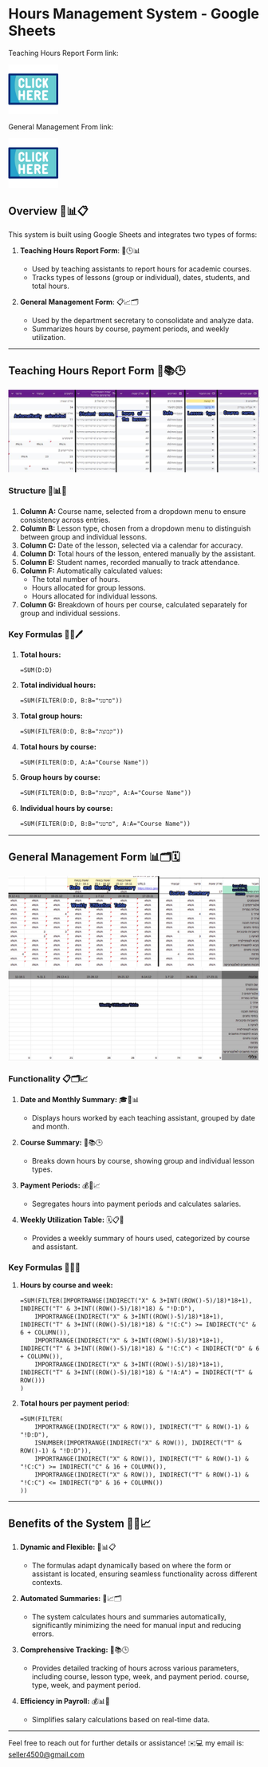 # Hours Management System - Google Sheets
<p>Teaching Hours Report Form link:</p>
<a href="https://docs.google.com/spreadsheets/d/1KD4FOwWDdYto9TgTjI_9p1v5BFbj2PynStKegasdiyo/edit?usp=sharing">
   <img src="click-here.png" alt="Button Text" width="100" /> 
  
</a>
 <p>General Management From link:</p>
<a href="https://docs.google.com/spreadsheets/d/1N4JzLvFER2xo3ZiBwZWocnHesZ11fakY0kEyh3DsLqo/edit?usp=sharing">
  <img src="click-here.png" alt="Button Text" width="100" /> 

</a>


## Overview 🎯📊📋

This system is built using Google Sheets and integrates two types of forms:

1. **Teaching Hours Report Form**: 📘🕒📊

   - Used by teaching assistants to report hours for academic courses.
   - Tracks types of lessons (group or individual), dates, students, and total hours.

2. **General Management Form**: 📋📈🗂️

   - Used by the department secretary to consolidate and analyze data.
   - Summarizes hours by course, payment periods, and weekly utilization.

---

## Teaching Hours Report Form 📝📚🕒

![Teaching Hours Report Example](TeachingHoursReportForm.jpg)

### Structure 🧮📊📅

1. **Column A:** Course name, selected from a dropdown menu to ensure consistency across entries.
2. **Column B:** Lesson type, chosen from a dropdown menu to distinguish between group and individual lessons.
3. **Column C:** Date of the lesson, selected via a calendar for accuracy.
4. **Column D:** Total hours of the lesson, entered manually by the assistant.
5. **Column E:** Student names, recorded manually to track attendance.
6. **Column F:** Automatically calculated values:
   - The total number of hours.
   - Hours allocated for group lessons.
   - Hours allocated for individual lessons.
7. **Column G:** Breakdown of hours per course, calculated separately for group and individual sessions.

### Key Formulas 📐🧮🖊️

1. **Total hours:**
   ```excel
   =SUM(D:D)
   ```
2. **Total individual hours:**
   ```excel
   =SUM(FILTER(D:D, B:B="פרטני"))
   ```
3. **Total group hours:**
   ```excel
   =SUM(FILTER(D:D, B:B="קבוצה"))
   ```
4. **Total hours by course:**
   ```excel
   =SUM(FILTER(D:D, A:A="Course Name"))
   ```
5. **Group hours by course:**
   ```excel
   =SUM(FILTER(D:D, B:B="קבוצה", A:A="Course Name"))
   ```
6. **Individual hours by course:**
   ```excel
   =SUM(FILTER(D:D, B:B="פרטני", A:A="Course Name"))
   ```

---

## General Management Form 📊🗂️🗓️
![General Management part 1](GeneralManagementPart1.jpg)
![General Management Part 2](GeneralManagementPart2.jpg)
### Functionality 📋🗂️📈

1. **Date and Monthly Summary:** 🎓📅📊

   - Displays hours worked by each teaching assistant, grouped by date and month.

2. **Course Summary:** 🎯📚🕒

   - Breaks down hours by course, showing group and individual lesson types.

3. **Payment Periods:** 💰📆📈

   - Segregates hours into payment periods and calculates salaries.

4. **Weekly Utilization Table:** 🗓️📋📏

   - Provides a weekly summary of hours used, categorized by course and assistant.

### Key Formulas 🧮🔢💾

1. **Hours by course and week:**

   ```excel
   =SUM(FILTER(IMPORTRANGE(INDIRECT("X" & 3+INT((ROW()-5)/18)*18+1), INDIRECT("T" & 3+INT((ROW()-5)/18)*18) & "!D:D"),
       IMPORTRANGE(INDIRECT("X" & 3+INT((ROW()-5)/18)*18+1), INDIRECT("T" & 3+INT((ROW()-5)/18)*18) & "!C:C") >= INDIRECT("C" & 6 + COLUMN()),
       IMPORTRANGE(INDIRECT("X" & 3+INT((ROW()-5)/18)*18+1), INDIRECT("T" & 3+INT((ROW()-5)/18)*18) & "!C:C") < INDIRECT("D" & 6 + COLUMN()),
       IMPORTRANGE(INDIRECT("X" & 3+INT((ROW()-5)/18)*18+1), INDIRECT("T" & 3+INT((ROW()-5)/18)*18) & "!A:A") = INDIRECT("T" & ROW()))
   )
   ```

2. **Total hours per payment period:**

   ```excel
   =SUM(FILTER(
       IMPORTRANGE(INDIRECT("X" & ROW()), INDIRECT("T" & ROW()-1) & "!D:D"),
       ISNUMBER(IMPORTRANGE(INDIRECT("X" & ROW()), INDIRECT("T" & ROW()-1) & "!D:D")),
       IMPORTRANGE(INDIRECT("X" & ROW()), INDIRECT("T" & ROW()-1) & "!C:C") >= INDIRECT("C" & 16 + COLUMN()),
       IMPORTRANGE(INDIRECT("X" & ROW()), INDIRECT("T" & ROW()-1) & "!C:C") <= INDIRECT("D" & 16 + COLUMN())
   ))
   ```

---

## Benefits of the System 🌟💡📈

1. **Dynamic and Flexible:** 🌟📊📋

   - The formulas adapt dynamically based on where the form or assistant is located, ensuring seamless functionality across different contexts.

2. **Automated Summaries:** 🤖📈🗂️

   - The system calculates hours and summaries automatically, significantly minimizing the need for manual input and reducing errors.

3. **Comprehensive Tracking:** 📅📚🕒

   - Provides detailed tracking of hours across various parameters, including course, lesson type, week, and payment period. course, type, week, and payment period.

4. **Efficiency in Payroll:** 💰📊💼

   - Simplifies salary calculations based on real-time data.

---

Feel free to reach out for further details or assistance! ✉️💻
my email is: seller4500@gmail.com









